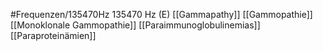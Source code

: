 #Frequenzen/135470Hz
135470 Hz (E)
[[Gammapathy]]
[[Gammopathie]]
[[Monoklonale Gammopathie]]
[[Paraimmunoglobulinemias]]
[[Paraproteinämien]]